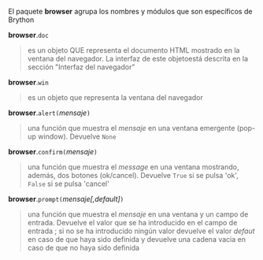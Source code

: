 El paquete **browser** agrupa los nombres y módulos que son específicos de Brython

**browser**.`doc`
> es un objeto QUE representa el documento HTML mostrado en la ventana del navegador. La interfaz de este objetoestá descrita en la sección "Interfaz del navegador"

**browser**.`win`
> es un objeto que representa la ventana del navegador

**browser**.`alert(`_mensaje_`)`
> una función que muestra el _mensaje_ en una ventana emergente (pop-up window). Devuelve `None`

**browser**.`confirm(`_mensaje_`)`
> una función que muestra el _message_ en una ventana mostrando, además, dos botones (ok/cancel). Devuelve `True` si se pulsa 'ok', `False` si se pulsa 'cancel'

**browser**.`prompt(`_mensaje[,default]_`)`
> una función que muestra el _mensaje_ en una ventana y un campo de entrada. Devuelve el valor que se ha introducido en el campo de entrada ; si no se ha introducido ningún valor devuelve el valor _defaut_ en caso de que haya sido definida y devuelve una cadena vacia en caso de que no haya sido definida
